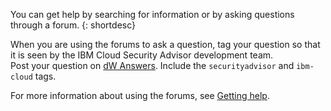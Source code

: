

You can get help by searching for information or by asking questions through a forum.
{: shortdesc}

When you are using the forums to ask a question, tag your question so that it is seen by the IBM Cloud Security Advisor development team.  
Post your question on [dW Answers](https://developer.ibm.com/answers/search.html?f=&type=question&q=securityadvisor&q=ibm-cloud). Include the `securityadvisor` and `ibm-cloud` tags.

For more information about using the forums, see [Getting help](https://console.bluemix.net/docs/support/index.html#getting-help).

</staging>
